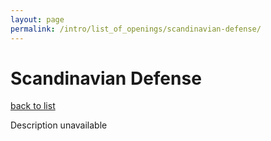 ```yaml
---
layout: page
permalink: /intro/list_of_openings/scandinavian-defense/
---
```


# Scandinavian Defense

[back to list](../)

Description unavailable